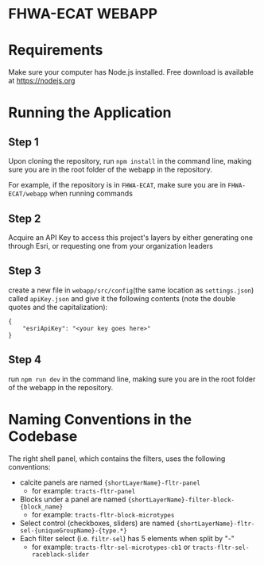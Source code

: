 # FHWA-ECAT WEBAPP

# Requirements

Make sure your computer has Node.js installed. Free download is available at https://nodejs.org

# Running the Application

## Step 1

Upon cloning the repository, run `npm install` in the command line, making sure you are in the root folder of the webapp in the repository.

For example, if the repository is in `FHWA-ECAT`, make sure you are in `FHWA-ECAT/webapp` when running commands

## Step 2

Acquire an API Key to access this project's layers by either generating one through Esri, or 
requesting one from your organization leaders

## Step 3

create a new file in `webapp/src/config`(the same location as `settings.json`) called `apiKey.json` and give it the following contents (note the double quotes and the capitalization):

```
{
    "esriApiKey": "<your key goes here>"
}
```



## Step 4

run `npm run dev` in the command line, making sure you are in the root folder of the webapp in the repository.

# Naming Conventions in the Codebase

The right shell panel, which contains the filters, uses the following conventions:
- calcite panels are named `{shortLayerName}-fltr-panel`
    - for example: `tracts-fltr-panel`
- Blocks under a panel are named `{shortLayerName}-filter-block-{block_name}` 
    - for example: `tracts-fltr-block-microtypes`
- Select control (checkboxes, sliders) are named `{shortLayerName}-fltr-sel-{uniqueGroupName}-{type.*}`
- Each filter select (i.e. `filtr-sel`) has 5 elements when split by "-"
    - for example: `tracts-fltr-sel-microtypes-cb1` or `tracts-fltr-sel-raceblack-slider`